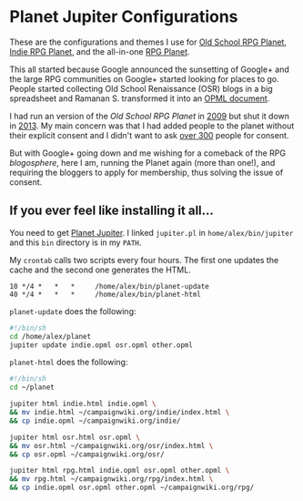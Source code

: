 # Planet Jupiter Configurations

These are the configurations and themes I use for
[Old School RPG Planet]([https://campaignwiki.org/osr/),
[Indie RPG Planet]([https://campaignwiki.org/indie/),
and the all-in-one [RPG Planet]([https://campaignwiki.org/rpg/).

This all started because Google announced the sunsetting of Google+ and
the large RPG communities on Google+ started looking for places to go.
People started collecting Old School Renaissance (OSR) blogs in a big
spreadsheet and Ramanan S. transformed it into an
[OPML document](http://save.vs.totalpartykill.ca/grab-bag/osr.opml).

I had run an version of the *Old School RPG Planet* in
[2009](https://alexschroeder.ch/wiki/2009-01-09_Planet_Venus) but
shut it down in
[2013](https://alexschroeder.ch/wiki/2013-12-08_Old_School_RPG_Planet_Going_Down).
My main concern was that I had added people to the planet without their
explicit consent and I didn't want to ask
[over 300](https://alexschroeder.ch/wiki/2011-03-04_One_Page_Dungeon_Contest_Stats)
people for consent.

But with Google+ going down and me wishing for a comeback of the RPG
*blogosphere*, here I am, running the Planet again (more than one!), and
requiring the bloggers to apply for membership, thus solving the issue of
consent.

## If you ever feel like installing it all...

You need to get [Planet Jupiter](https://alexschroeder.ch/cgit/planet-jupiter/about/).
I linked `jupiter.pl` in `home/alex/bin/jupiter` and this `bin`
directory is in my `PATH`.

My `crontab` calls two scripts every four hours. The first one updates
the cache and the second one generates the HTML.

```text
10 */4 *   *   *     /home/alex/bin/planet-update
40 */4 *   *   *     /home/alex/bin/planet-html
```

`planet-update` does the following:

```bash
#!/bin/sh
cd /home/alex/planet
jupiter update indie.opml osr.opml other.opml
```

`planet-html` does the following:

```bash
#!/bin/sh
cd ~/planet

jupiter html indie.html indie.opml \
&& mv indie.html ~/campaignwiki.org/indie/index.html \
&& cp indie.opml ~/campaignwiki.org/indie/

jupiter html osr.html osr.opml \
&& mv osr.html ~/campaignwiki.org/osr/index.html \
&& cp osr.opml ~/campaignwiki.org/osr/

jupiter html rpg.html indie.opml osr.opml other.opml \
&& mv rpg.html ~/campaignwiki.org/rpg/index.html \
&& cp indie.opml osr.opml other.opml ~/campaignwiki.org/rpg/
```

